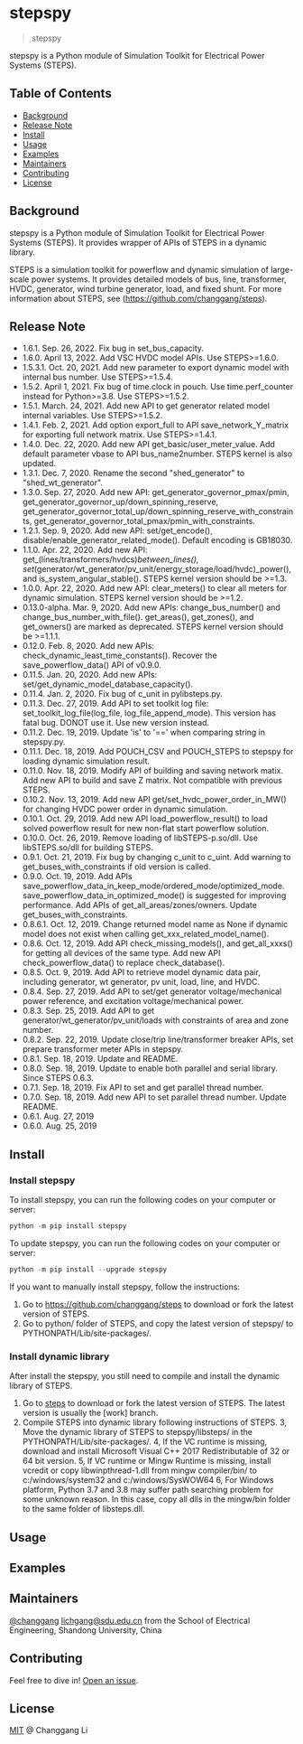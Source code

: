 # stepspy

> stepspy

stepspy is a Python module of Simulation Toolkit for Electrical Power Systems (STEPS).

## Table of Contents

- [Background](#Background)
- [Release Note](#release-note)
- [Install](#install)
- [Usage](#usage)
- [Examples](#examples)
- [Maintainers](#maintainers)
- [Contributing](#contributing)
- [License](#license)

## Background

stepspy is a Python module of Simulation Toolkit for Electrical Power Systems (STEPS). It provides wrapper of APIs of STEPS in a dynamic library.

STEPS is a simulation toolkit for powerflow and dynamic simulation of large-scale power systems. It provides detailed models of bus, line, transformer, HVDC, generator, wind turbine generator, load, and fixed shunt. For more information about STEPS, see (https://github.com/changgang/steps).

## Release Note
- 1.6.1. Sep. 26, 2022. Fix bug in set_bus_capacity.
- 1.6.0. April 13, 2022. Add VSC HVDC model APIs. Use STEPS>=1.6.0.
- 1.5.3.1. Oct. 20, 2021. Add new parameter to export dynamic model with internal bus number. Use STEPS>=1.5.4.
- 1.5.2. April 1, 2021. Fix bug of time.clock in pouch. Use time.perf_counter instead for Python>=3.8. Use STEPS>=1.5.2.
- 1.5.1. March. 24, 2021. Add new API to get generator related model internal variables. Use STEPS>=1.5.2.
- 1.4.1. Feb. 2, 2021. Add option export_full to API save_network_Y_matrix for exporting full network matrix. Use STEPS>=1.4.1.
- 1.4.0. Dec. 22, 2020. Add new API get_basic/user_meter_value. Add default parameter vbase to API bus_name2number. STEPS kernel is also updated.
- 1.3.1. Dec. 7, 2020. Rename the second "shed_generator" to "shed_wt_generator".
- 1.3.0. Sep. 27, 2020. Add new API: get_generator_governor_pmax/pmin, get_generator_governor_up/down_spinning_reserve, get_generator_governor_total_up/down_spinning_reserve_with_constraints, get_generator_governor_total_pmax/pmin_with_constraints.
- 1.2.1. Sep.  9, 2020. Add new API: set/get_encode(), disable/enable_generator_related_mode(). Default encoding is GB18030.
- 1.1.0. Apr. 22, 2020. Add new API: get_(lines/transformers/hvdcs)_between_lines(), set_(generator/wt_generator/pv_unit/energy_storage/load/hvdc)_power(), and is_system_angular_stable().  STEPS kernel version should be >=1.3.
- 1.0.0. Apr. 22, 2020. Add new API: clear_meters() to clear all meters for dynamic simulation. STEPS kernel version should be >=1.2.
- 0.13.0-alpha. Mar.  9, 2020. Add new APIs: change_bus_number() and change_bus_number_with_file(). get_areas(), get_zones(), and get_owners() are marked as deprecated. STEPS kernel version should be >=1.1.1.
- 0.12.0. Feb.  8, 2020. Add new APIs: check_dynamic_least_time_constants(). Recover the save_powerflow_data() API of v0.9.0.
- 0.11.5. Jan. 20, 2020. Add new APIs: set/get_dynamic_model_database_capacity().
- 0.11.4. Jan.  2, 2020. Fix bug of c_unit in pylibsteps.py. 
- 0.11.3. Dec. 27, 2019. Add API to set toolkit log file: set_toolkit_log_file(log_file, log_file_append_mode). This version has fatal bug. DONOT use it. Use new version instead.
- 0.11.2. Dec. 19, 2019. Update 'is' to '==' when comparing string in stepspy.py.
- 0.11.1. Dec. 18, 2019. Add POUCH_CSV and POUCH_STEPS to stepspy for loading dynamic simulation result.
- 0.11.0. Nov. 18, 2019. Modify API of building and saving network matix. Add new API to build and save Z matrix. Not compatible with previous STEPS.
- 0.10.2. Nov. 13, 2019. Add new API get/set_hvdc_power_order_in_MW() for changing HVDC power order in dynamic simulation.
- 0.10.1. Oct. 29, 2019. Add new API load_powerflow_result() to load solved powerflow result for new non-flat start powerflow solution.
- 0.10.0. Oct. 26, 2019. Remove loading of libSTEPS-p.so/dll. Use libSTEPS.so/dll for building STEPS.
- 0.9.1. Oct. 21, 2019. Fix bug by changing c_unit to c_uint. Add warning to get_buses_with_constraints if old version is called.
- 0.9.0. Oct. 19, 2019. Add APIs save_powerflow_data_in_keep_mode/ordered_mode/optimized_mode. save_powerflow_data_in_optimized_mode() is suggested for improving performance. Add APIs of get_all_areas/zones/owners. Update get_buses_with_constraints.
- 0.8.6.1. Oct. 12, 2019. Change returned model name as None if dynamic model does not exist when calling get_xxx_related_model_name().
- 0.8.6. Oct. 12, 2019. Add API check_missing_models(), and get_all_xxxs() for getting all devices of the same type. Add new API check_powerflow_data() to replace check_database().
- 0.8.5. Oct.  9, 2019. Add API to retrieve model dynamic data pair, including generator, wt generator, pv unit, load, line, and HVDC.
- 0.8.4. Sep. 27, 2019. Add API to set/get generator voltage/mechanical power reference, and excitation voltage/mechanical power.
- 0.8.3. Sep. 25, 2019. Add API to get generator/wt_generator/pv_unit/loads with constraints of area and zone number.
- 0.8.2. Sep. 22, 2019. Update close/trip line/transformer breaker APIs, set prepare transformer meter APIs in stepspy.
- 0.8.1. Sep. 18, 2019. Update and README.
- 0.8.0. Sep. 18, 2019. Update to enable both parallel and serial library. Since STEPS 0.6.3.
- 0.7.1. Sep. 18, 2019. Fix API to set and get parallel thread number.
- 0.7.0. Sep. 18, 2019. Add new API to set parallel thread number. Update README.
- 0.6.1. Aug. 27, 2019
- 0.6.0. Aug. 25, 2019


## Install

### Install stepspy

To install stepspy, you can run the following codes on your computer or server:

```python
python -m pip install stepspy
```

To update stepspy, you can run the following codes on your computer or server:

```python
python -m pip install --upgrade stepspy
```

If you want to manually install stepspy, follow the instructions:

1. Go to https://github.com/changgang/steps to download or fork the latest version of STEPS.
2. Go to python/ folder of STEPS, and copy the latest version of stepspy/ to PYTHONPATH/Lib/site-packages/.

### Install dynamic library

After install the stepspy, you still need to compile and install the dynamic library of STEPS.

1. Go to [steps](https://github.com/changgang/steps) to download or fork the latest version of STEPS. The latest version is usually the [work] branch.
2. Compile STEPS into dynamic library following instructions of STEPS.
3, Move the dynamic library of STEPS to stepspy/libsteps/ in the PYTHONPATH/Lib/site-packages/.
4, If the VC runtime is missing, download and install Microsoft Visual C++ 2017 Redistributable of 32 or 64 bit version.
5, If VC runtime or Mingw Runtime is missing, install vcredit or copy libwinpthread-1.dll from mingw compiler/bin/ to c:/windows/system32 and c:/windows/SysWOW64
6, For Windows platform, Python 3.7 and 3.8 may suffer path searching problem for some unknown reason. In this case, copy all dlls in the mingw/bin folder to the same folder of libsteps.dll.


## Usage

## Examples


## Maintainers

[@changgang](https://github.com/changgang) <lichgang@sdu.edu.cn> from the School of Electrical Engineering, Shandong University, China

## Contributing

Feel free to dive in! [Open an issue](https://github.com/changgang/steps/issues/new).

## License

[MIT](LICENSE) @ Changgang Li